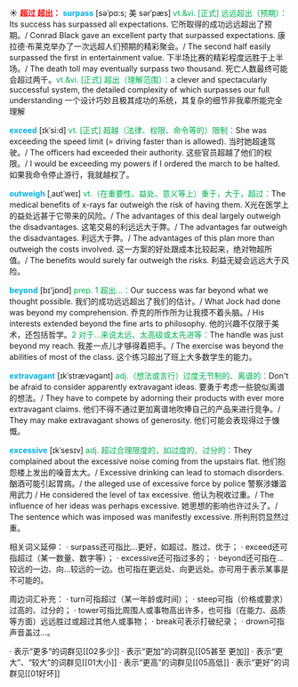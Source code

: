 ☀ <font color="red">**超过 超出：**</font>
<font color="sky blue">**surpass**</font> [səˈpɑ:s; 美 sərˈpæs]
<font color="#00b050">vt.&vi. [正式] 远远超出（预期）：</font>Its success has surpassed all expectations. 它所取得的成功远远超出了预期。/ Conrad Black gave an excellent party that surpassed expectations. 康拉德·布莱克举办了一次远超人们预期的精彩聚会。/ The second half easily surpassed the first in entertainment value. 下半场比赛的精彩程度远胜于上半场。/ The death toll may eventually surpass two thousand. 死亡人数最终可能会超过两千。<font color="#00b050">vt.&vi. [正式] 超出（理解范围）：</font>a clever and spectacularly successful system, the detailed complexity of which surpasses our full understanding 一个设计巧妙且极其成功的系统，其复杂的细节非我辈所能完全理解

<font color="sky blue">**exceed**</font> [ɪkˈsi:d]
<font color="#00b050">vt. [正式] 超越（法律、权限、命令等的）限制：</font>She was exceeding the speed limit (= driving faster than is allowed). 当时她超速驾驶。/ The officers had exceeded their authority. 这些官员超越了他们的权限。/ I would be exceeding my powers if I ordered the march to be halted. 如果我命令停止游行，我就越权了。
           
<font color="sky blue">**outweigh**</font> [ˌaʊtˈweɪ]
<font color="#00b050">vt.（在重要性、益处、意义等上）重于，大于，超过：</font>The medical benefits of x-rays far outweigh the risk of having them. X光在医学上的益处远甚于它带来的风险。/ The advantages of this deal largely outweigh the disadvantages. 这笔交易的利远远大于弊。/ The advantages far outweigh the disadvantages. 利远大于弊。/ The advantages of this plan more than outweigh the costs involved. 这一方案的好处跟成本比较起来，绝对物超所值。/ The benefits would surely far outweigh the risks. 利益无疑会远远大于风险。

<font color="sky blue">**beyond**</font> [bɪ'jɒnd] 
<font color="#00b050">prep. 1 超出…：</font>Our success was far beyond what we thought possible. 我们的成功远远超出了我们的估计。/ What Jock had done was beyond my comprehension. 乔克的所作所为让我摸不着头脑。/ His interests extended beyond the fine arts to philosophy. 他的兴趣不仅限于美术，还包括哲学。<font color="#00b050">2 对于…来说太远、太高级或太先进等：</font>The handle was just beyond my reach. 我差一点儿才够得着把手。/ The exercise was beyond the abilities of most of the class. 这个练习超出了班上大多数学生的能力。
           
<font color="sky blue">**extravagant**</font> [ɪkˈstrævəgənt]
<font color="#00b050">adj.（想法或言行）过度无节制的、离谱的：</font>Don't be afraid to consider apparently extravagant ideas. 要勇于考虑一些貌似离谱的想法。/ They have to compete by adorning their products with ever more extravagant claims. 他们不得不通过更加离谱地吹捧自己的产品来进行竞争。/ They may make extravagant shows of generosity. 他们可能会表现得过于慷慨。
           
<font color="sky blue">**excessive**</font> [ɪkˈsesɪv]
<font color="#00b050">adj. 超过合理限度的，如过度的、过分的：</font>They complained about the excessive noise coming from the upstairs flat. 他们抱怨楼上发出的噪音太大。/ Excessive drinking can lead to stomach disorders. 酗酒可能引起胃病。/ the alleged use of excessive force by police 警察涉嫌滥用武力 / He considered the level of tax excessive. 他认为税收过重。/ The influence of her ideas was perhaps excessive. 她思想的影响也许过头了。/ The sentence which was imposed was manifestly excessive. 所判刑罚显然过重。

相关词义延伸：
· surpass还可指比…更好，如超过、胜过、优于；
· exceed还可指超过（某一数量、数字等）；
· excessive还可指过多的；
· beyond还可指在…较远的一边、向…较远的一边。也可指在更远处、向更远处。亦可用于表示某事是不可能的。

周边词汇补充：
· turn可指超过（某一年龄或时间）；
· steep可指（价格或要求）过高的、过分的；
· tower可指比周围人或事物高出许多，也可指（在能力、品质等方面）远远胜过或超过其他人或事物；
· break可表示打破纪录；
· drown可指声音盖过…。

· 表示“更多”的词群见[[02多少]]
· 表示“更加”的词群见[[05甚至 更加]]
· 表示“更大”、“较大”的词群见[[01大小]]
· 表示“更高”的词群见[[05高低]]
· 表示“更好”的词群见[[01好坏]]
